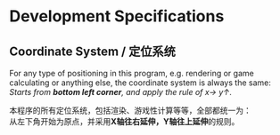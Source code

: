 # Development Specifications

## Coordinate System / 定位系统

For any type of positioning in this program, e.g. rendering or game calculating or anything else, the coordinate system is always the same:  
*Starts from **bottom left corner**, and apply the rule of x→ y↑.*

本程序的所有定位系统，包括渲染、游戏性计算等等，全部都统一为：  
从左下角开始为原点，并采用**X轴往右延伸，Y轴往上延伸**的规则。
